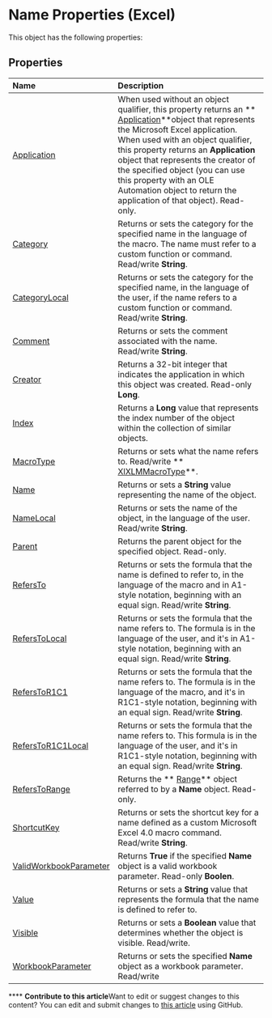 
# Name Properties (Excel)
This object has the following properties:

## Properties



|**Name**|**Description**|
|:-----|:-----|
| [Application](e8272a17-5ad8-b63f-3b30-7abd49434d98.md)|When used without an object qualifier, this property returns an  ** [Application](19b73597-5cf9-4f56-8227-b5211f657f6f.md)**object that represents the Microsoft Excel application. When used with an object qualifier, this property returns an  **Application** object that represents the creator of the specified object (you can use this property with an OLE Automation object to return the application of that object). Read-only.|
| [Category](01892c7b-a42e-e4b3-6ddd-27ace1c51aae.md)|Returns or sets the category for the specified name in the language of the macro. The name must refer to a custom function or command. Read/write  **String**.|
| [CategoryLocal](5f80e0a4-e12d-a85d-69a1-979652f62ac3.md)|Returns or sets the category for the specified name, in the language of the user, if the name refers to a custom function or command. Read/write  **String**.|
| [Comment](7d2e9c31-4c81-f1ae-1c8b-a476c2bc0d7f.md)|Returns or sets the comment associated with the name. Read/write  **String**.|
| [Creator](90c6fe07-e941-269f-71bf-e9dc6a982629.md)|Returns a 32-bit integer that indicates the application in which this object was created. Read-only  **Long**.|
| [Index](b7c5c593-80d3-d36a-ec68-7733bbb7e5a8.md)|Returns a  **Long** value that represents the index number of the object within the collection of similar objects.|
| [MacroType](46f02cb6-56c3-7b0e-27a4-db356802abe6.md)|Returns or sets what the name refers to. Read/write  ** [XlXLMMacroType](30054f35-b29a-96cf-bb7b-3fe3b9bf7e9d.md)**.|
| [Name](eeebe875-b60d-7abe-df4e-8b56476b6b64.md)|Returns or sets a  **String** value representing the name of the object.|
| [NameLocal](7a98f361-077f-30fc-b754-4070e526f7bc.md)|Returns or sets the name of the object, in the language of the user. Read/write  **String**.|
| [Parent](83d46498-bf9c-6285-189b-47f6e8cd41ee.md)|Returns the parent object for the specified object. Read-only.|
| [RefersTo](8093e14c-0461-5e49-ef71-16c683044a63.md)|Returns or sets the formula that the name is defined to refer to, in the language of the macro and in A1-style notation, beginning with an equal sign. Read/write  **String**.|
| [RefersToLocal](e079e8c9-44f9-494e-97aa-2a38c0ec157b.md)|Returns or sets the formula that the name refers to. The formula is in the language of the user, and it's in A1-style notation, beginning with an equal sign. Read/write  **String**.|
| [RefersToR1C1](6661dc25-44cd-ac43-9347-93ed7583c9b1.md)|Returns or sets the formula that the name refers to. The formula is in the language of the macro, and it's in R1C1-style notation, beginning with an equal sign. Read/write  **String**.|
| [RefersToR1C1Local](314b8764-5f5c-9a2f-87a7-54637de59bbd.md)|Returns or sets the formula that the name refers to. This formula is in the language of the user, and it's in R1C1-style notation, beginning with an equal sign. Read/write  **String**.|
| [RefersToRange](81c0e2fe-8ce6-0df9-9ffa-0931b87487e7.md)|Returns the  ** [Range](b8207778-0dcc-4570-1234-f130532cc8cd.md)** object referred to by a **Name** object. Read-only.|
| [ShortcutKey](ff763568-4c18-9414-45a7-bcf75b597261.md)|Returns or sets the shortcut key for a name defined as a custom Microsoft Excel 4.0 macro command. Read/write  **String**.|
| [ValidWorkbookParameter](fd8bef70-af4f-af01-1956-24b50ea210be.md)|Returns  **True** if the specified **Name** object is a valid workbook parameter. Read-only **Boolen**.|
| [Value](26732c54-3519-885d-e40d-69c6b1795318.md)|Returns or sets a  **String** value that represents the formula that the name is defined to refer to.|
| [Visible](078a949c-ff27-c62d-10b0-7d83b190da13.md)|Returns or sets a  **Boolean** value that determines whether the object is visible. Read/write.|
| [WorkbookParameter](1a7983fc-9020-fb72-21b1-822d19802c31.md)|Returns or sets the specified  **Name** object as a workbook parameter. Read/write|

****   **Contribute to this article**Want to edit or suggest changes to this content? You can edit and submit changes to  [this article](https://github.com/jhershey00/VBA_Excel_Test/OpenXMLCon/articles/7c5b39f2-e13e-462f-bcbb-6b8b1a1ea6b3.md) using GitHub.

